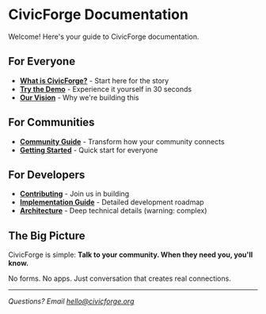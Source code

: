 # CivicForge Documentation

Welcome! Here's your guide to CivicForge documentation.

## For Everyone

- **[What is CivicForge?](../README.md)** - Start here for the story
- **[Try the Demo](../try-it/)** - Experience it yourself in 30 seconds
- **[Our Vision](vision.md)** - Why we're building this

## For Communities

- **[Community Guide](community-guide.md)** - Transform how your community connects
- **[Getting Started](getting-started.md)** - Quick start for everyone

## For Developers

- **[Contributing](../community/contributing.md)** - Join us in building
- **[Implementation Guide](technical/IMPLEMENTATION.md)** - Detailed development roadmap
- **[Architecture](../.technical/)** - Deep technical details (warning: complex)

## The Big Picture

CivicForge is simple: **Talk to your community. When they need you, you'll know.**

No forms. No apps. Just conversation that creates real connections.

---

*Questions? Email hello@civicforge.org*